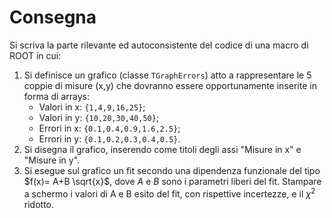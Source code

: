 # Consegna

Si scriva la parte rilevante ed autoconsistente del codice di una macro di ROOT in cui:

1. Si definisce un grafico (classe `TGraphErrors`) atto a rappresentare le 5 coppie di misure (x,y) che dovranno essere opportunamente inserite in forma di arrays:
    - Valori in x: `{1,4,9,16,25}`;
    - Valori in y: `{10,20,30,40,50}`;
    - Errori in x: `{0.1,0.4,0.9,1.6,2.5}`;
    - Errori in y: `{0.1,0.2,0.3,0.4,0.5}`.
2. Si disegna il grafico, inserendo come titoli degli assi "Misure in x" e "Misure in y".
3. Si esegue sul grafico un fit secondo una dipendenza funzionale del tipo $f(x)= A+B \sqrt{x}$, dove $A$ e $B$ sono i parametri liberi del fit. Stampare a schermo i valori di A e B esito del fit, con rispettive incertezze, e il $\chi ^2$ ridotto.
